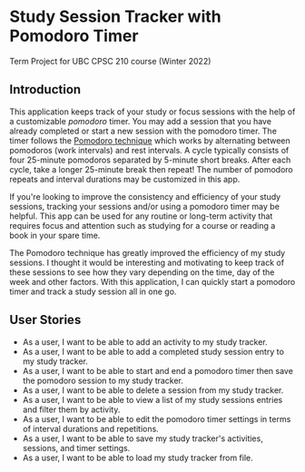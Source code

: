 # Study Session Tracker with Pomodoro Timer

Term Project for UBC CPSC 210 course (Winter 2022)

## Introduction
This application keeps track of your study or focus sessions with the help of a customizable *pomodoro* timer. 
You may add a session that you have already completed or start a new session with the pomodoro timer. 
The timer follows the [Pomodoro technique](https://en.wikipedia.org/wiki/Pomodoro_Technique) which works by alternating 
between pomodoros (work intervals) and rest intervals. A cycle typically consists of four 25-minute pomodoros separated 
by 5-minute short breaks. After each cycle, take a longer 25-minute break then repeat! The number of pomodoro repeats 
and interval durations may be customized in this app.

If you're looking to improve the consistency and efficiency of your study sessions, tracking your sessions and/or using 
a pomodoro timer may be helpful. This app can be used for any routine or long-term activity that requires 
focus and attention such as studying for a course or reading a book in your spare time.

The Pomodoro technique has greatly improved the efficiency of my study sessions. I thought it would be interesting and 
motivating to keep track of these sessions to see how they vary depending on the time, day of the week and other factors.
With this application, I can quickly start a pomodoro timer and track a study session all in one go. 

## User Stories
- As a user, I want to be able to add an activity to my study tracker.
- As a user, I want to be able to add a completed study session entry to my study tracker.
- As a user, I want to be able to start and end a pomodoro timer then save the pomodoro session to my study tracker.
- As a user, I want to be able to delete a session from my study tracker.
- As a user, I want to be able to view a list of my study sessions entries and filter them by activity.
- As a user, I want to be able to edit the pomodoro timer settings in terms of interval durations and repetitions.
- As a user, I want to be able to save my study tracker's activities, sessions, and timer settings.
- As a user, I want to be able to load my study tracker from file.

<!-- ## Phase 4: Task 2
Fri Apr 01 12:32:46 PDT 2022  
Viewed all sessions

Fri Apr 01 12:32:54 PDT 2022  
Session added to study tracker

Fri Apr 01 12:32:57 PDT 2022  
Activity added to study tracker

Fri Apr 01 12:33:06 PDT 2022  
Pomodoro session added to study tracker

Fri Apr 01 12:33:08 PDT 2022  
Viewed all sessions

Fri Apr 01 12:33:09 PDT 2022  
Viewed sessions filtered by activity

Fri Apr 01 12:33:15 PDT 2022  
Session removed from study tracker

## Phase 4: Task 3
Ways to refactor:
- AddSessionPanel and ViewSessionsPanel both have fields for StudyTrackerGUI and ActivityComboBox. 
Duplication can be reduced by creating an abstract class with those two fields and have AddSessionPanel and  ViewSessionsPanel extend it.
- Currently, StudyTrackerGUI has an association with AddPomodoroSessionPanel (APSP) so it can check for changes in 
the APSP timer settings then update its tracker's timer settings. I can remove this association to reduce coupling by adding a 
PropertyChangeListener to the APSP. This listener will listen to any changes in the APSP timer settings and update the tracker's timer settings if required.
 -->
